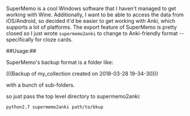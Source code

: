 

SuperMemo is a cool Windows software that I haven't managed to get working with Wine.
 Additionally, I want to be able to access the data from iOS/Android, so decided it'd be easier to get working with Anki, which supports a lot of platforms.
 The export feature of SuperMemo is pretty closed so I just wrote `supermemo2anki` to change to Anki-friendly format -- specifically for cloze cards. 


##Usage:##

SuperMemo's backup format is a folder like:

(((Backup of my_collection created on 2018-03-28 19-34-30)))

with a bunch of sub-folders.

so just pass the top level directory to supermemo2anki:

`python2.7 supermemo2anki path/to/bkup`
